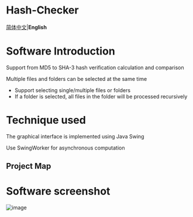 # Hash-Checker

[简体中文](https://github.com/Cheng-MaoMao/Hash-Checker/blob/main/README.md)|**English**

# Software Introduction

Support from MD5 to SHA-3 hash verification calculation and comparison

Multiple files and folders can be selected at the same time

* Support selecting single/multiple files or folders
* If a folder is selected, all files in the folder will be processed recursively

# Technique used

The graphical interface is implemented using Java Swing

Use SwingWorker for asynchronous computation

## Project Map

# Software screenshot

![image](https://github.com/user-attachments/assets/273828c1-0c3c-4157-b7dd-ae5157633620)
